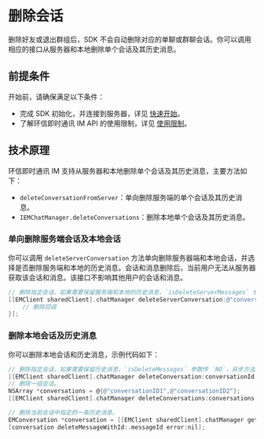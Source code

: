# 删除会话

<Toc />

删除好友或退出群组后，SDK 不会自动删除对应的单聊或群聊会话。你可以调用相应的接口从服务器和本地删除单个会话及其历史消息。

## 前提条件

开始前，请确保满足以下条件：

- 完成 SDK 初始化，并连接到服务器，详见 [快速开始](quickstart.html)。
- 了解环信即时通讯 IM API 的使用限制，详见 [使用限制](/product/limitation.html)。

## 技术原理

环信即时通讯 IM 支持从服务器和本地删除单个会话及其历史消息，主要方法如下：

- `deleteConversationFromServer`：单向删除服务端的单个会话及其历史消息。
- `IEMChatManager.deleteConversations`：删除本地单个会话及其历史消息。

### 单向删除服务端会话及本地会话

你可以调用 `deleteServerConversation` 方法单向删除服务器端和本地会话，并选择是否删除服务端和本地的历史消息。会话和消息删除后，当前用户无法从服务器获取该会话和消息。该接口不影响其他用户的会话和消息。

```Objective-C
// 删除指定会话，如果需要保留服务端和本地的历史消息，`isDeleteServerMessages` 参数传 `NO`，异步方法。
[[EMClient sharedClient].chatManager deleteServerConversation:@"conversationId1" conversationType:EMConversationTypeChat isDeleteServerMessages:YES completion:^(NSString *aConversationId, EMError *aError) {
    // 删除回调
}];
```

### 删除本地会话及历史消息

你可以删除本地会话和历史消息，示例代码如下：

```Objective-C
// 删除指定会话，如果需要保留历史消息，`isDeleteMessages` 参数传 `NO`，异步方法。
[[EMClient sharedClient].chatManager deleteConversation:conversationId isDeleteMessages:YES completion:nil];
// 删除一组会话。
NSArray *conversations = @{@"conversationID1",@"conversationID2"};
[[EMClient sharedClient].chatManager deleteConversations:conversations isDeleteMessages:YES completion:nil];
```

```Objective-C
// 删除当前会话中指定的一条历史消息。
EMConversation *conversation = [[EMClient sharedClient].chatManager getConversation:conversationId type:type createIfNotExist:YES];
[conversation deleteMessageWithId:.messageId error:nil];
```


